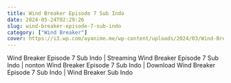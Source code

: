 ```yaml
---
title: Wind Breaker Episode 7 Sub Indo
date: 2024-05-24T02:29:26
slug: wind-breaker-episode-7-sub-indo
category: ["Wind Breaker"]
cover: https://i3.wp.com/ayanime.me/wp-content/uploads/2024/03/Wind-Breaker-768x1084-1.jpg
---
```


<p>Wind Breaker Episode 7 Sub Indo | Streaming Wind Breaker Episode 7 Sub Indo | nonton Wind Breaker Episode 7 Sub Indo | Download Wind Breaker Episode 7 Sub Indo | Wind Breaker Sub Indo</p>

